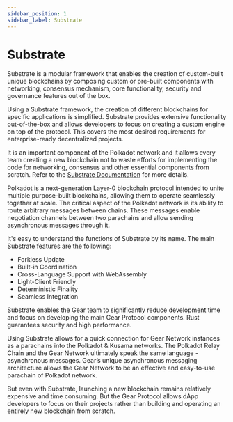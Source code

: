```yaml
---
sidebar_position: 1
sidebar_label: Substrate
---
```


# Substrate

Substrate is a modular framework that enables the creation of custom-built unique blockchains by composing custom or pre-built components with networking, consensus mechanism, core functionality, security and governance features out of the box.

Using a Substrate framework, the creation of different blockchains for specific applications is simplified. Substrate provides extensive functionality out-of-the-box and allows developers to focus on creating a custom engine on top of the protocol. This covers the most desired requirements for enterprise-ready decentralized projects.

It is an important component of the Polkadot network and it allows every team creating a new blockchain not to waste efforts for implementing the code for networking, consensus and other essential components from scratch. Refer to the [Substrate Documentation](https://substrate.dev/docs/en/) for more details.

Polkadot is a next-generation Layer-0 blockchain protocol intended to unite multiple purpose-built blockchains, allowing them to operate seamlessly together at scale. The critical aspect of the Polkadot network is its ability to route arbitrary messages between chains. These messages enable negotiation channels between two parachains and allow sending asynchronous messages through it.

It's easy to understand the functions of Substrate by its name. The main Substrate features are the following:
- Forkless Update
- Built-in Coordination
- Cross-Language Support with WebAssembly
- Light-Client Friendly
- Deterministic Finality
- Seamless Integration

Substrate enables the Gear team to significantly reduce development time and focus on developing the main Gear Protocol components. Rust guarantees security and high performance.

Using Substrate allows for a quick connection for Gear Network instances as a parachains into the Polkadot & Kusama networks. The Polkadot Relay Chain and the Gear Network ultimately speak the same language - asynchronous messages. Gear’s unique asynchronous messaging architecture allows the Gear Network to be an effective and easy-to-use parachain of Polkadot network.

But even with Substrate, launching a new blockchain remains relatively expensive and time consuming. But the Gear Protocol allows dApp developers to focus on their projects rather than building and operating an entirely new blockchain from scratch.
